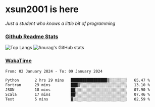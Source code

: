 # xsun2001 is here

*Just a student who knows a little bit of programming*

### [Github Readme Stats](https://github.com/anuraghazra/github-readme-stats)

![Top Langs](https://github-readme-stats.vercel.app/api/top-langs/?username=xsun2001&layout=compact&theme=radical) ![Anurag's GitHub stats](https://github-readme-stats.vercel.app/api?username=xsun2001&show_icons=true&theme=radical)

### [WakaTime](https://wakatime.com)

<!--START_SECTION:waka-->

```txt
From: 02 January 2024 - To: 09 January 2024

Python       2 hrs 29 mins   ████████████████▒░░░░░░░░   65.47 %
Fortran      29 mins         ███▒░░░░░░░░░░░░░░░░░░░░░   13.10 %
JSON         18 mins         ██░░░░░░░░░░░░░░░░░░░░░░░   07.90 %
Scala        17 mins         ██░░░░░░░░░░░░░░░░░░░░░░░   07.46 %
Text         5 mins          ▓░░░░░░░░░░░░░░░░░░░░░░░░   02.59 %
```

<!--END_SECTION:waka-->
